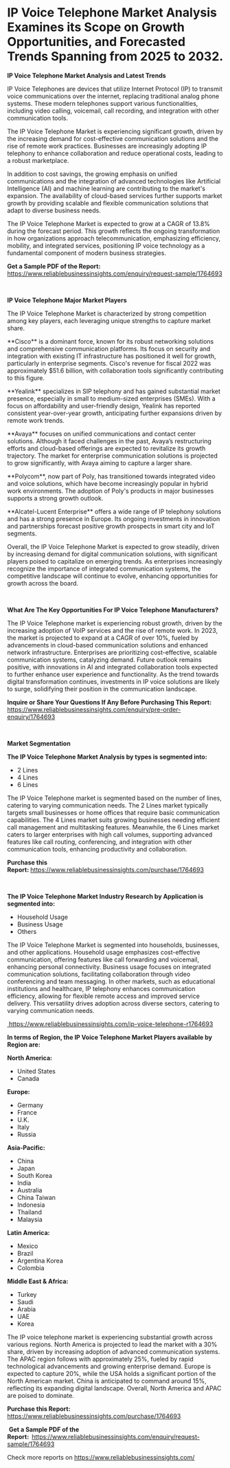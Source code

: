 <p><h1>IP Voice Telephone Market Analysis Examines its Scope on Growth Opportunities, and Forecasted Trends Spanning from 2025 to 2032.</h1></p><p><strong>IP Voice Telephone Market Analysis and Latest Trends</strong></p>
<p><p>IP Voice Telephones are devices that utilize Internet Protocol (IP) to transmit voice communications over the internet, replacing traditional analog phone systems. These modern telephones support various functionalities, including video calling, voicemail, call recording, and integration with other communication tools. </p><p>The IP Voice Telephone Market is experiencing significant growth, driven by the increasing demand for cost-effective communication solutions and the rise of remote work practices. Businesses are increasingly adopting IP telephony to enhance collaboration and reduce operational costs, leading to a robust marketplace.</p><p>In addition to cost savings, the growing emphasis on unified communications and the integration of advanced technologies like Artificial Intelligence (AI) and machine learning are contributing to the market's expansion. The availability of cloud-based services further supports market growth by providing scalable and flexible communication solutions that adapt to diverse business needs.</p><p>The IP Voice Telephone Market is expected to grow at a CAGR of 13.8% during the forecast period. This growth reflects the ongoing transformation in how organizations approach telecommunication, emphasizing efficiency, mobility, and integrated services, positioning IP voice technology as a fundamental component of modern business strategies.</p></p>
<p><strong>Get a Sample PDF of the Report:&nbsp;</strong> <a href="https://www.reliablebusinessinsights.com/enquiry/request-sample/1764693?utm_campaign=2924&utm_medium=2&utm_source=Github&utm_content=ia&utm_term=08042025&utm_id=ip-voice-telephone">https://www.reliablebusinessinsights.com/enquiry/request-sample/1764693</a></p>
<p>&nbsp;</p>
<p><strong>IP Voice Telephone Major Market Players</strong></p>
<p><p>The IP Voice Telephone Market is characterized by strong competition among key players, each leveraging unique strengths to capture market share. </p><p>**Cisco** is a dominant force, known for its robust networking solutions and comprehensive communication platforms. Its focus on security and integration with existing IT infrastructure has positioned it well for growth, particularly in enterprise segments. Cisco's revenue for fiscal 2022 was approximately $51.6 billion, with collaboration tools significantly contributing to this figure.</p><p>**Yealink** specializes in SIP telephony and has gained substantial market presence, especially in small to medium-sized enterprises (SMEs). With a focus on affordability and user-friendly design, Yealink has reported consistent year-over-year growth, anticipating further expansions driven by remote work trends.</p><p>**Avaya** focuses on unified communications and contact center solutions. Although it faced challenges in the past, Avaya’s restructuring efforts and cloud-based offerings are expected to revitalize its growth trajectory. The market for enterprise communication solutions is projected to grow significantly, with Avaya aiming to capture a larger share.</p><p>**Polycom**, now part of Poly, has transitioned towards integrated video and voice solutions, which have become increasingly popular in hybrid work environments. The adoption of Poly's products in major businesses supports a strong growth outlook.</p><p>**Alcatel-Lucent Enterprise** offers a wide range of IP telephony solutions and has a strong presence in Europe. Its ongoing investments in innovation and partnerships forecast positive growth prospects in smart city and IoT segments.</p><p>Overall, the IP Voice Telephone Market is expected to grow steadily, driven by increasing demand for digital communication solutions, with significant players poised to capitalize on emerging trends. As enterprises increasingly recognize the importance of integrated communication systems, the competitive landscape will continue to evolve, enhancing opportunities for growth across the board.</p></p>
<p>&nbsp;</p>
<p><strong>What Are The Key Opportunities For IP Voice Telephone Manufacturers?</strong></p>
<p><p>The IP Voice Telephone market is experiencing robust growth, driven by the increasing adoption of VoIP services and the rise of remote work. In 2023, the market is projected to expand at a CAGR of over 10%, fueled by advancements in cloud-based communication solutions and enhanced network infrastructure. Enterprises are prioritizing cost-effective, scalable communication systems, catalyzing demand. Future outlook remains positive, with innovations in AI and integrated collaboration tools expected to further enhance user experience and functionality. As the trend towards digital transformation continues, investments in IP voice solutions are likely to surge, solidifying their position in the communication landscape.</p></p>
<p><strong>Inquire or Share Your Questions If Any Before Purchasing This Report:</strong> <a href="https://www.reliablebusinessinsights.com/enquiry/pre-order-enquiry/1764693?utm_campaign=2924&utm_medium=2&utm_source=Github&utm_content=ia&utm_term=08042025&utm_id=ip-voice-telephone">https://www.reliablebusinessinsights.com/enquiry/pre-order-enquiry/1764693</a></p>
<p>&nbsp;</p>
<p><strong>Market Segmentation</strong></p>
<p><strong>The IP Voice Telephone Market Analysis by types is segmented into:</strong></p>
<p><ul><li>2 Lines</li><li>4 Lines</li><li>6 Lines</li></ul></p>
<p><p>The IP Voice Telephone market is segmented based on the number of lines, catering to varying communication needs. The 2 Lines market typically targets small businesses or home offices that require basic communication capabilities. The 4 Lines market suits growing businesses needing efficient call management and multitasking features. Meanwhile, the 6 Lines market caters to larger enterprises with high call volumes, supporting advanced features like call routing, conferencing, and integration with other communication tools, enhancing productivity and collaboration.</p></p>
<p><strong>Purchase this Report:&nbsp;</strong><a href="https://www.reliablebusinessinsights.com/purchase/1764693?utm_campaign=2924&utm_medium=2&utm_source=Github&utm_content=ia&utm_term=08042025&utm_id=ip-voice-telephone">https://www.reliablebusinessinsights.com/purchase/1764693</a></p>
<p>&nbsp;</p>
<p><strong>The IP Voice Telephone Market Industry Research by Application is segmented into:</strong></p>
<p><ul><li>Household Usage</li><li>Business Usage</li><li>Others</li></ul></p>
<p><p>The IP Voice Telephone Market is segmented into households, businesses, and other applications. Household usage emphasizes cost-effective communication, offering features like call forwarding and voicemail, enhancing personal connectivity. Business usage focuses on integrated communication solutions, facilitating collaboration through video conferencing and team messaging. In other markets, such as educational institutions and healthcare, IP telephony enhances communication efficiency, allowing for flexible remote access and improved service delivery. This versatility drives adoption across diverse sectors, catering to varying communication needs.</p></p>
<p><a href="https://www.reliablebusinessinsights.com/ip-voice-telephone-r1764693?utm_campaign=2924&utm_medium=2&utm_source=Github&utm_content=ia&utm_term=08042025&utm_id=ip-voice-telephone">&nbsp;https://www.reliablebusinessinsights.com/ip-voice-telephone-r1764693</a></p>
<p><strong>In terms of Region, the IP Voice Telephone Market Players available by Region are:</strong></p>
<p>
    <p> <strong> North America: </strong>
        <ul>
            <li>United States</li>
            <li>Canada</li>
        </ul>
        </p> 
    <p> <strong> Europe: </strong>
        <ul>
            <li>Germany</li>
            <li>France</li>
            <li>U.K.</li>
            <li>Italy</li>
            <li>Russia</li>
        </ul>
        </p> 
    <p> <strong> Asia-Pacific: </strong>
        <ul>
            <li>China</li>
            <li>Japan</li>
            <li>South Korea</li>
            <li>India</li>
            <li>Australia</li>
            <li>China Taiwan</li>
            <li>Indonesia</li>
            <li>Thailand</li>
            <li>Malaysia</li>
        </ul>
        </p> 
    <p> <strong> Latin America: </strong>
        <ul>
            <li>Mexico</li>
            <li>Brazil</li>
            <li>Argentina Korea</li>
            <li>Colombia</li>
        </ul>
        </p> 
    <p> <strong> Middle East & Africa: </strong>
        <ul>
            <li>Turkey</li>
            <li>Saudi</li>
            <li>Arabia</li>
            <li>UAE</li>
            <li>Korea</li>
        </ul>
    </p>
    </p>
<p><p>The IP voice telephone market is experiencing substantial growth across various regions. North America is projected to lead the market with a 30% share, driven by increasing adoption of advanced communication systems. The APAC region follows with approximately 25%, fueled by rapid technological advancements and growing enterprise demand. Europe is expected to capture 20%, while the USA holds a significant portion of the North American market. China is anticipated to command around 15%, reflecting its expanding digital landscape. Overall, North America and APAC are poised to dominate.</p></p>
<p><strong>Purchase this Report: </strong><a href="https://www.reliablebusinessinsights.com/purchase/1764693?utm_campaign=2924&utm_medium=2&utm_source=Github&utm_content=ia&utm_term=08042025&utm_id=ip-voice-telephone">https://www.reliablebusinessinsights.com/purchase/1764693</a></p>
<p>&nbsp;<strong>Get a Sample PDF of the Report:&nbsp;&nbsp;</strong><a href="https://www.reliablebusinessinsights.com/enquiry/request-sample/1764693?utm_campaign=2924&utm_medium=2&utm_source=Github&utm_content=ia&utm_term=08042025&utm_id=ip-voice-telephone">https://www.reliablebusinessinsights.com/enquiry/request-sample/1764693</a></p>
<p><strong></strong></p>
<p>Check more reports on <a href="https://www.reliablebusinessinsights.com/?utm_campaign=2924&utm_medium=2&utm_source=Github&utm_content=ia&utm_term=08042025&utm_id=ip-voice-telephone">https://www.reliablebusinessinsights.com/</a></p>